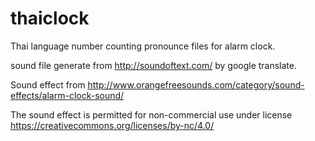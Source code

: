 # thaiclock

Thai language number counting pronounce files for alarm clock.

sound file generate from http://soundoftext.com/ by google translate.


Sound effect from http://www.orangefreesounds.com/category/sound-effects/alarm-clock-sound/

The sound effect is permitted for non-commercial use under license
https://creativecommons.org/licenses/by-nc/4.0/ 
